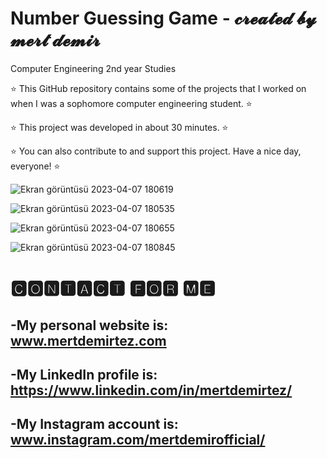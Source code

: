# Number Guessing Game - 𝓬𝓻𝓮𝓪𝓽𝓮𝓭 𝓫𝔂 𝓶𝓮𝓻𝓽 𝓭𝓮𝓶𝓲𝓻
 
Computer Engineering 2nd year Studies
 
⭐ This GitHub repository contains some of the projects that I worked on when I was a sophomore computer engineering student. ⭐

⭐ This project was developed in about 30 minutes. ⭐
 
⭐ You can also contribute to and support this project. Have a nice day, everyone! ⭐

![Ekran görüntüsü 2023-04-07 180619](https://user-images.githubusercontent.com/101717064/230632073-0e269b22-22f1-4e1b-b737-ff52acb6ec95.png)

![Ekran görüntüsü 2023-04-07 180535](https://user-images.githubusercontent.com/101717064/230632078-a55ec5f9-db28-4bbe-b559-b70ecd3e7ef7.png)

![Ekran görüntüsü 2023-04-07 180655](https://user-images.githubusercontent.com/101717064/230632082-3df026ad-721b-4910-ac0e-8cb4e9a2c1bc.png)

![Ekran görüntüsü 2023-04-07 180845](https://user-images.githubusercontent.com/101717064/230632089-1fd22941-7699-46e6-88a8-3cc05cb4e514.png)



# 🅲🅾🅽🆃🅰🅲🆃 🅵🅾🆁 🅼🅴
-My personal website is: www.mertdemirtez.com
- 
-My LinkedIn profile is: https://www.linkedin.com/in/mertdemirtez/
-
-My Instagram account is: www.instagram.com/mertdemirofficial/
-
